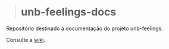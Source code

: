 ># unb-feelings-docs

Repositório destinado à documentação do projeto unb-feelings.

Consulte a [wiki](https://github.com/UnbFeelings/unb-feelings-documentos/wiki).
